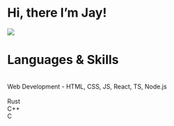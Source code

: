 # Hi, there I’m Jay! 

![](https://c.tenor.com/CwZDbX7DvR8AAAAd/pixel-sakura.gif)

###### 


<h1>Languages & Skills</h1>
<br/>
     Web Development - HTML, CSS, JS, React, TS, Node.js
<br/>
<br/>
     Rust
   <br/>
     C++
  <br/>
   C
  <br/>
   

                

